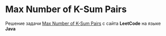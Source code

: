 # Max Number of K-Sum Pairs
Решение задачи [Max Number of K-Sum Pairs](https://leetcode.com/problems/max-number-of-k-sum-pairs/) c сайта **LeetCode** на языке **Java**